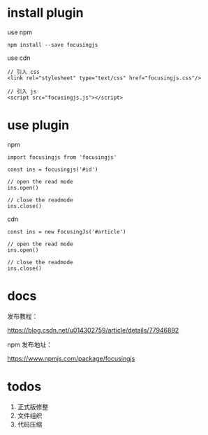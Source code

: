 # install plugin

use npm
````
npm install --save focusingjs
````

use cdn
```
// 引入 css
<link rel="stylesheet" type="text/css" href="focusingjs.css"/>

// 引入 js
<script src="focusingjs.js"></script>
```

# use plugin

npm 
```
import focusingjs from 'focusingjs'

const ins = focusingjs('#id')

// open the read mode
ins.open() 

// close the readmode
ins.close() 
```

cdn
```
const ins = new FocusingJs('#article')

// open the read mode
ins.open() 

// close the readmode
ins.close() 
```

# docs

发布教程：

https://blog.csdn.net/u014302759/article/details/77946892

npm 发布地址：

https://www.npmjs.com/package/focusingjs

# todos

1. 正式版修整
2. 文件组织
3. 代码压缩
